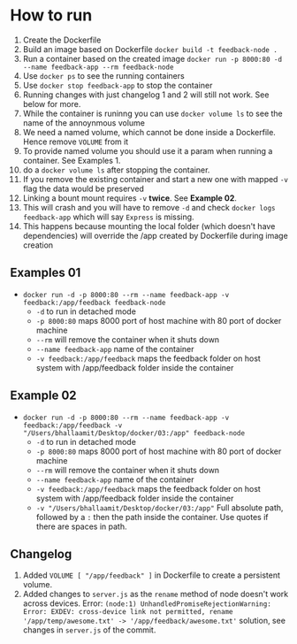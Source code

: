 # How to run

1. Create the Dockerfile
2. Build an image based on Dockerfile `docker build -t feedback-node .`
3. Run a container based on the created image `docker run -p 8000:80 -d --name feedback-app --rm feedback-node`
4. Use `docker ps` to see the running containers
5. Use `docker stop feedback-app` to stop the container
6. Running changes with just changelog 1 and 2 will still not work. See below for more.
7. While the container is runinng you can use `docker volume ls` to see the name of the annoynmous volume
8. We need a named volume, which cannot be done inside a Dockerfile. Hence remove `VOLUME` from it
9. To provide named volume you should use it a param when running a container. See Examples 1.
10. do a `docker volume ls` after stopping the container.
11. If you remove the existing container and start a new one with mapped `-v` flag the data would be preserved
12. Linking a bount mount requires `-v` **twice**. See **Example 02**.
13. This will crash and you will have to remove `-d` and check `docker logs feedback-app` which will say `Express` is missing.
14. This happens because mounting the local folder (which doesn't have dependencies) will override the /app created by Dockerfile during image creation

## Examples 01

- `docker run -d -p 8000:80 --rm --name feedback-app -v feedback:/app/feedback feedback-node`
  - `-d` to run in detached mode
  - `-p 8000:80` maps 8000 port of host machine with 80 port of docker machine
  - `--rm` will remove the container when it shuts down
  - `--name feedback-app` name of the container
  - `-v feedback:/app/feedback` maps the feedback folder on host system with /app/feedback folder inside the container

## Example 02

- `docker run -d -p 8000:80 --rm --name feedback-app -v feedback:/app/feedback -v "/Users/bhallaamit/Desktop/docker/03:/app" feedback-node`
  - `-d` to run in detached mode
  - `-p 8000:80` maps 8000 port of host machine with 80 port of docker machine
  - `--rm` will remove the container when it shuts down
  - `--name feedback-app` name of the container
  - `-v feedback:/app/feedback` maps the feedback folder on host system with /app/feedback folder inside the container
  - `-v "/Users/bhallaamit/Desktop/docker/03:/app"` Full absolute path, followed by a `:` then the path inside the container. Use quotes if there are spaces in path.

## Changelog

1. Added `VOLUME [ "/app/feedback" ]` in Dockerfile to create a persistent volume.
2. Added changes to `server.js` as the `rename` method of node doesn't work across devices. Error: `(node:1) UnhandledPromiseRejectionWarning: Error: EXDEV: cross-device link not permitted, rename '/app/temp/awesome.txt' -> '/app/feedback/awesome.txt'` solution, see changes in `server.js` of the commit.
